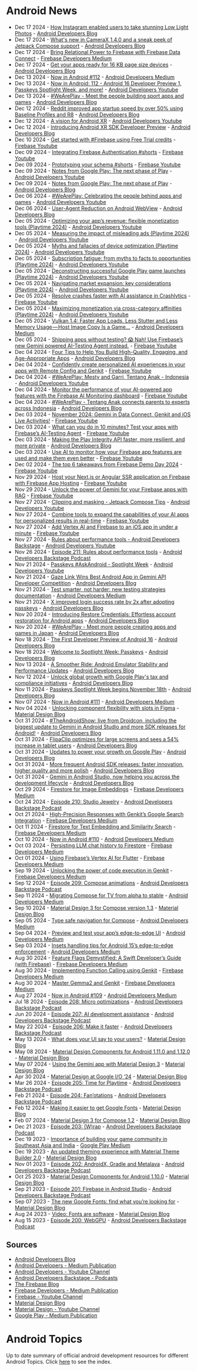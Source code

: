 # Android News

<!-- NEWS:START -->
- Dec 17 2024 - [How Instagram enabled users to take stunning Low Light Photos](http://android-developers.googleblog.com/2024/12/instagram-on-android-low-light-photos.html) - [Android Developers Blog](https://android-developers.googleblog.com/)
- Dec 17 2024 - [What's new in CameraX 1.4.0 and a sneak peek of Jetpack Compose support](http://android-developers.googleblog.com/2024/12/whats-new-in-camerax-140-and-jetpack-compose-support.html) - [Android Developers Blog](https://android-developers.googleblog.com/)
- Dec 17 2024 - [Bring Relational Power to Firebase with Firebase Data Connect](https://medium.com/firebase-developers/bring-relational-power-to-firebase-with-firebase-data-connect-e65e5c420ca8?source=rss----8e8b7dc6774d---4) - [Firebase Developers Medium](https://medium.com/firebase-developers)
- Dec 17 2024 - [Get your apps ready for 16 KB page size devices](http://android-developers.googleblog.com/2024/12/get-your-apps-ready-for-16-kb-page-size-devices.html) - [Android Developers Blog](https://android-developers.googleblog.com/)
- Dec 13 2024 - [Now in Android #112](https://medium.com/androiddevelopers/now-in-android-112-fc66ce31550c?source=rss----95b274b437c2---4) - [Android Developers Medium](https://medium.com/androiddevelopers)
- Dec 13 2024 - [Now in Android: 112 - Android 16 Developer Preview 1, Passkeys Spotlight Week, and more!](https://www.youtube.com/watch?v=OjcdophFcTE) - [Android Developers Youtube](https://www.youtube.com/c/AndroidDevelopers)
- Dec 13 2024 - [#WeArePlay - Meet the people building sport apps and games](http://android-developers.googleblog.com/2024/12/weareplay-meet-people-building-sport-apps-and-games.html) - [Android Developers Blog](https://android-developers.googleblog.com/)
- Dec 12 2024 - [Reddit improved app startup speed by over 50% using Baseline Profiles and R8](http://android-developers.googleblog.com/2024/12/reddit-improved-app-startup-speed-using-baseline-profiles-r8.html) - [Android Developers Blog](https://android-developers.googleblog.com/)
- Dec 12 2024 - [A vision for Android XR](https://www.youtube.com/watch?v=Pn5uG1ys-pE) - [Android Developers Youtube](https://www.youtube.com/c/AndroidDevelopers)
- Dec 12 2024 - [Introducing Android XR SDK Developer Preview](http://android-developers.googleblog.com/2024/12/introducing-android-xr-sdk-developer-preview.html) - [Android Developers Blog](https://android-developers.googleblog.com/)
- Dec 10 2024 - [Get started with #Firebase using Free Trial credits](https://www.youtube.com/watch?v=1mxP-TzAww4) - [Firebase Youtube](https://www.youtube.com/user/Firebase)
- Dec 09 2024 - [Integrating Firebase Authentication #shorts](https://www.youtube.com/watch?v=05C4gO0mNas) - [Firebase Youtube](https://www.youtube.com/user/Firebase)
- Dec 09 2024 - [Prototyping your schema #shorts](https://www.youtube.com/watch?v=Lj2uLOVpNzc) - [Firebase Youtube](https://www.youtube.com/user/Firebase)
- Dec 09 2024 - [Notes from Google Play: The next phase of Play](https://www.youtube.com/watch?v=51OUvg6vNpw) - [Android Developers Youtube](https://www.youtube.com/c/AndroidDevelopers)
- Dec 09 2024 - [Notes from Google Play: The next phase of Play](http://android-developers.googleblog.com/2024/12/notes-from-google-play.html) - [Android Developers Blog](https://android-developers.googleblog.com/)
- Dec 06 2024 - [#WeArePlay: Celebrating the people behind apps and games](https://www.youtube.com/watch?v=P6oWGNWuLeA) - [Android Developers Youtube](https://www.youtube.com/c/AndroidDevelopers)
- Dec 06 2024 - [User-Agent Reduction on Android WebView](http://android-developers.googleblog.com/2024/12/user-agent-reduction-on-android-webview.html) - [Android Developers Blog](https://android-developers.googleblog.com/)
- Dec 05 2024 - [Optimizing your app’s revenue: flexible monetization tools (Playtime 2024)](https://www.youtube.com/watch?v=w7O6f_wIWZ8) - [Android Developers Youtube](https://www.youtube.com/c/AndroidDevelopers)
- Dec 05 2024 - [Measuring the impact of misleading ads (Playtime 2024)](https://www.youtube.com/watch?v=xKk1DYamuPk) - [Android Developers Youtube](https://www.youtube.com/c/AndroidDevelopers)
- Dec 05 2024 - [Myths and fallacies of device optimization (Playtime 2024)](https://www.youtube.com/watch?v=jZbnEIUJk5w) - [Android Developers Youtube](https://www.youtube.com/c/AndroidDevelopers)
- Dec 05 2024 - [Subscription fatigue: from myths to facts to opportunities (Playtime 2024)](https://www.youtube.com/watch?v=NG5c9QjNEx8) - [Android Developers Youtube](https://www.youtube.com/c/AndroidDevelopers)
- Dec 05 2024 - [Deconstructing successful Google Play game launches (Playtime 2024)](https://www.youtube.com/watch?v=PiwHwa7oiRE) - [Android Developers Youtube](https://www.youtube.com/c/AndroidDevelopers)
- Dec 05 2024 - [Navigating market expansion: key considerations (Playtime 2024)](https://www.youtube.com/watch?v=mxkR1PE0mk0) - [Android Developers Youtube](https://www.youtube.com/c/AndroidDevelopers)
- Dec 05 2024 - [Resolve crashes faster with AI assistance in Crashlytics](https://www.youtube.com/watch?v=6T3vbCOvOJE) - [Firebase Youtube](https://www.youtube.com/user/Firebase)
- Dec 05 2024 - [Maximizing monetization via cross-category affinities (Playtime 2024)](https://www.youtube.com/watch?v=eh-MOwZTzMw) - [Android Developers Youtube](https://www.youtube.com/c/AndroidDevelopers)
- Dec 05 2024 - [Vulkan 1.4: Faster App Loads, Less Stutter and Less Memory Usage — Host Image Copy Is a Game…](https://medium.com/androiddevelopers/vulkan-1-4-faster-app-loads-less-stutter-and-less-memory-usage-host-image-copy-is-a-game-53c57e531f5d?source=rss----95b274b437c2---4) - [Android Developers Medium](https://medium.com/androiddevelopers)
- Dec 05 2024 - [Shipping apps without testing? 😱 Nah! Use Firebase’s new Gemini powered AI-Testing Agent instead.](https://www.youtube.com/watch?v=xBbEY0qhbvI) - [Firebase Youtube](https://www.youtube.com/user/Firebase)
- Dec 04 2024 - [Four Tips to Help You Build High-Quality, Engaging, and Age-Appropriate Apps](http://android-developers.googleblog.com/2024/12/build-high-quality-enagaing-age-appropriate-apps.html) - [Android Developers Blog](https://android-developers.googleblog.com/)
- Dec 04 2024 - [Confidently create personalized AI experiences in your apps with Remote Config and Genkit](https://www.youtube.com/watch?v=5-fo5X91WOE) - [Firebase Youtube](https://www.youtube.com/user/Firebase)
- Dec 04 2024 - [#WeArePlay: Mesty and Garri, Tentang Anak - Indonesia](https://www.youtube.com/watch?v=NDdzo7Uichc) - [Android Developers Youtube](https://www.youtube.com/c/AndroidDevelopers)
- Dec 04 2024 - [Monitor the performance of your AI-powered app features with the Firebase AI Monitoring dashboard](https://www.youtube.com/watch?v=XNfoh5y6kAw) - [Firebase Youtube](https://www.youtube.com/user/Firebase)
- Dec 04 2024 - [#WeArePlay - Tentang Anak connects parents to experts across Indonesia](http://android-developers.googleblog.com/2024/12/weareplay-tentang-anak-connects-parents-to-experts-indonesia.html) - [Android Developers Blog](https://android-developers.googleblog.com/)
- Dec 03 2024 - [November 2024: Gemini in Data Connect, Genkit and iOS Live Activities!](https://www.youtube.com/watch?v=BVHbWDhN5yk) - [Firebase Youtube](https://www.youtube.com/user/Firebase)
- Dec 03 2024 - [What can you do in 10 minutes? Test your apps with Firebase’s AI-Testing Agent](https://www.youtube.com/watch?v=LCx7dCeshx8) - [Firebase Youtube](https://www.youtube.com/user/Firebase)
- Dec 03 2024 - [Making the Play Integrity API faster, more resilient, and more private](http://android-developers.googleblog.com/2024/12/making-play-integrity-api-faster-resilient-private.html) - [Android Developers Blog](https://android-developers.googleblog.com/)
- Dec 03 2024 - [Use AI to monitor how your Firebase app features are used and make them even better](https://www.youtube.com/watch?v=UHQVUsrin4w) - [Firebase Youtube](https://www.youtube.com/user/Firebase)
- Dec 02 2024 - [The top 6 takeaways from Firebase Demo Day 2024](https://www.youtube.com/watch?v=aI9c1RoFgCI) - [Firebase Youtube](https://www.youtube.com/user/Firebase)
- Nov 29 2024 - [Host your Next.js or Angular SSR application on Firebase with Firebase App Hosting](https://www.youtube.com/watch?v=bi_vpVI9Kxk) - [Firebase Youtube](https://www.youtube.com/user/Firebase)
- Nov 29 2024 - [Unlock the power of Gemini for your Firebase apps with RAG](https://www.youtube.com/watch?v=psuIEMPUfaE) - [Firebase Youtube](https://www.youtube.com/user/Firebase)
- Nov 27 2024 - [Clipping and masking - Jetpack Compose Tips](https://www.youtube.com/watch?v=rdS4A2YFBHA) - [Android Developers Youtube](https://www.youtube.com/c/AndroidDevelopers)
- Nov 27 2024 - [Combine tools to expand the capabilities of your AI apps for personalized results in real-time](https://www.youtube.com/watch?v=lYdm4ZFaboc) - [Firebase Youtube](https://www.youtube.com/user/Firebase)
- Nov 27 2024 - [Add Vertex AI and Firebase to an iOS app in under a minute](https://www.youtube.com/watch?v=xjli-xwYuV4) - [Firebase Youtube](https://www.youtube.com/user/Firebase)
- Nov 27 2024 - [Rules about performance tools - Android Developers Backstage](https://www.youtube.com/watch?v=bvXWQ2NidmQ) - [Android Developers Youtube](https://www.youtube.com/c/AndroidDevelopers)
- Nov 26 2024 - [Episode 211: Rules about performance tools](http://adbackstage.libsyn.com/episode-211-rules-about-performance-tools) - [Android Developers Backstage Podcast](https://adbackstage.libsyn.com/)
- Nov 21 2024 - [Passkeys #AskAndroid - Spotlight Week](https://www.youtube.com/watch?v=HvyIcPfS18s) - [Android Developers Youtube](https://www.youtube.com/c/AndroidDevelopers)
- Nov 21 2024 - [Gaze Link Wins Best Android App in Gemini API Developer Competition](http://android-developers.googleblog.com/2024/11/gaze-link-wins-best-android-app-gemini-api-developer-competition.html) - [Android Developers Blog](https://android-developers.googleblog.com/)
- Nov 21 2024 - [Test smarter, not harder: new testing strategies documentation](https://medium.com/androiddevelopers/test-smarter-not-harder-new-testing-strategies-documentation-255973814ae3?source=rss----95b274b437c2---4) - [Android Developers Medium](https://medium.com/androiddevelopers)
- Nov 21 2024 - [X improved login success rate by 2x after adopting passkeys](http://android-developers.googleblog.com/2024/11/x-improved-login-success-rate-after-adopting-passkeys.html) - [Android Developers Blog](https://android-developers.googleblog.com/)
- Nov 20 2024 - [Introducing Restore Credentials: Effortless account restoration for Android apps](http://android-developers.googleblog.com/2024/11/maintain-strong-user-relationships-with-restore-credentials.html) - [Android Developers Blog](https://android-developers.googleblog.com/)
- Nov 20 2024 - [#WeArePlay - Meet more people creating apps and games in Japan](http://android-developers.googleblog.com/2024/11/weareplay-meet-more-people-creating-apps-games-japan.html) - [Android Developers Blog](https://android-developers.googleblog.com/)
- Nov 18 2024 - [The First Developer Preview of Android 16](http://android-developers.googleblog.com/2024/11/the-first-developer-preview-android16.html) - [Android Developers Blog](https://android-developers.googleblog.com/)
- Nov 18 2024 - [Welcome to Spotlight Week: Passkeys](http://android-developers.googleblog.com/2024/11/passkeys-spotlight-week.html) - [Android Developers Blog](https://android-developers.googleblog.com/)
- Nov 13 2024 - [A Smoother Ride: Android Emulator Stability and Performance Updates](http://android-developers.googleblog.com/2024/11/android-emulator-stability-performance-updates.html) - [Android Developers Blog](https://android-developers.googleblog.com/)
- Nov 12 2024 - [Unlock global growth with Google Play's tax and compliance initiatives](http://android-developers.googleblog.com/2024/11/unlocking-global-growth-google-play-makes-business-easy.html) - [Android Developers Blog](https://android-developers.googleblog.com/)
- Nov 11 2024 - [Passkeys Spotlight Week begins November 18th](http://android-developers.googleblog.com/2024/11/android-passkeys-spotlight-week-begins-november-18.html) - [Android Developers Blog](https://android-developers.googleblog.com/)
- Nov 07 2024 - [Now in Android #111](https://medium.com/androiddevelopers/now-in-android-111-9c60a12a8473?source=rss----95b274b437c2---4) - [Android Developers Medium](https://medium.com/androiddevelopers)
- Nov 04 2024 - [Unlocking component flexibility with slots in Figma](https://material.io/blog/material-3-slot-components-figma) - [Material Design Blog](https://material.io/blog)
- Oct 31 2024 - [#TheAndroidShow: live from Droidcon, including the biggest update to Gemini in Android Studio and more SDK releases for Android!](http://android-developers.googleblog.com/2024/10/tas-24-recap.html) - [Android Developers Blog](https://android-developers.googleblog.com/)
- Oct 31 2024 - [FlipaClip optimizes for large screens and sees a 54% increase in tablet users](http://android-developers.googleblog.com/2024/10/flipaclip-optimizes-for-tablets-and-stylus.html) - [Android Developers Blog](https://android-developers.googleblog.com/)
- Oct 31 2024 - [Updates to power your growth on Google Play](http://android-developers.googleblog.com/2024/10/whats-new-in-google-play.html) - [Android Developers Blog](https://android-developers.googleblog.com/)
- Oct 31 2024 - [More frequent Android SDK releases: faster innovation, higher quality and more polish](http://android-developers.googleblog.com/2024/10/android-sdk-release-update.html) - [Android Developers Blog](https://android-developers.googleblog.com/)
- Oct 31 2024 - [Gemini in Android Studio, now helping you across the development lifecycle](http://android-developers.googleblog.com/2024/10/whats-new-in-gemini-in-android.html) - [Android Developers Blog](https://android-developers.googleblog.com/)
- Oct 29 2024 - [Firestore for Image Embeddings](https://medium.com/firebase-developers/firestore-for-image-embeddings-f3fa2a5a5058?source=rss----8e8b7dc6774d---4) - [Firebase Developers Medium](https://medium.com/firebase-developers)
- Oct 24 2024 - [Episode 210: Studio Jewelry](http://adbackstage.libsyn.com/episode-210-studio-jewelry) - [Android Developers Backstage Podcast](https://adbackstage.libsyn.com/)
- Oct 21 2024 - [High-Precision Responses with Genkit’s Google Search Integration](https://medium.com/firebase-developers/high-precision-responses-with-genkits-google-search-integration-7f142f5c9693?source=rss----8e8b7dc6774d---4) - [Firebase Developers Medium](https://medium.com/firebase-developers)
- Oct 11 2024 - [Firestore for Text Embedding and Similarity Search](https://medium.com/firebase-developers/firestore-for-text-embedding-and-similarity-search-d74acbc8d6f5?source=rss----8e8b7dc6774d---4) - [Firebase Developers Medium](https://medium.com/firebase-developers)
- Oct 10 2024 - [Now in Android #110](https://medium.com/androiddevelopers/now-in-android-110-a8ae5802604f?source=rss----95b274b437c2---4) - [Android Developers Medium](https://medium.com/androiddevelopers)
- Oct 03 2024 - [Persisting LLM chat history to Firestore](https://medium.com/firebase-developers/persisting-llm-chat-history-to-firestore-4e3716dd67fe?source=rss----8e8b7dc6774d---4) - [Firebase Developers Medium](https://medium.com/firebase-developers)
- Oct 01 2024 - [Using Firebase’s Vertex AI for Flutter](https://medium.com/firebase-developers/using-firebases-vertex-ai-for-flutter-abdd85d1d1a8?source=rss----8e8b7dc6774d---4) - [Firebase Developers Medium](https://medium.com/firebase-developers)
- Sep 19 2024 - [Unlocking the power of code execution in Genkit](https://medium.com/firebase-developers/getting-started-with-code-execution-in-genkit-c5391b45b321?source=rss----8e8b7dc6774d---4) - [Firebase Developers Medium](https://medium.com/firebase-developers)
- Sep 12 2024 - [Episode 209: Compose animations](http://adbackstage.libsyn.com/episode-209-compose-animations) - [Android Developers Backstage Podcast](https://adbackstage.libsyn.com/)
- Sep 11 2024 - [Migrating Compose for TV from alpha to stable](https://medium.com/androiddevelopers/migrating-compose-for-tv-from-alpha-to-stable-b0074d6fd350?source=rss----95b274b437c2---4) - [Android Developers Medium](https://medium.com/androiddevelopers)
- Sep 10 2024 - [Material Design 3 for Compose version 1.3](https://material.io/blog/material-3-compose-1-3) - [Material Design Blog](https://material.io/blog)
- Sep 05 2024 - [Type safe navigation for Compose](https://medium.com/androiddevelopers/type-safe-navigation-for-compose-105325a97657?source=rss----95b274b437c2---4) - [Android Developers Medium](https://medium.com/androiddevelopers)
- Sep 04 2024 - [Preview and test your app’s edge-to-edge UI](https://medium.com/androiddevelopers/preview-and-test-your-apps-edge-to-edge-ui-da645c905d78?source=rss----95b274b437c2---4) - [Android Developers Medium](https://medium.com/androiddevelopers)
- Sep 03 2024 - [Insets handling tips for Android 15’s edge-to-edge enforcement](https://medium.com/androiddevelopers/insets-handling-tips-for-android-15s-edge-to-edge-enforcement-872774e8839b?source=rss----95b274b437c2---4) - [Android Developers Medium](https://medium.com/androiddevelopers)
- Aug 30 2024 - [Feature Flags Demystified: A Swift Developer’s Guide (with Firebase)](https://medium.com/firebase-developers/implementing-ios-feature-flags-using-firebase-760a43afe863?source=rss----8e8b7dc6774d---4) - [Firebase Developers Medium](https://medium.com/firebase-developers)
- Aug 30 2024 - [Implementing Function Calling using Genkit](https://medium.com/firebase-developers/implementing-function-calling-using-genkit-0c03f6cb9179?source=rss----8e8b7dc6774d---4) - [Firebase Developers Medium](https://medium.com/firebase-developers)
- Aug 30 2024 - [Master Gemma2 and Genkit](https://medium.com/firebase-developers/how-to-develop-using-the-gemma2-model-in-genkit-085f22ce68f3?source=rss----8e8b7dc6774d---4) - [Firebase Developers Medium](https://medium.com/firebase-developers)
- Aug 27 2024 - [Now in Android #109](https://medium.com/androiddevelopers/now-in-android-109-1dbf4e81b127?source=rss----95b274b437c2---4) - [Android Developers Medium](https://medium.com/androiddevelopers)
- Jul 18 2024 - [Episode 208: Micro optimizations](http://adbackstage.libsyn.com/episode-208-micro-optimizations) - [Android Developers Backstage Podcast](https://adbackstage.libsyn.com/)
- Jun 20 2024 - [Episode 207: AI development assistance](http://adbackstage.libsyn.com/episode-207-ai-development-assistance) - [Android Developers Backstage Podcast](https://adbackstage.libsyn.com/)
- May 22 2024 - [Episode 206: Make it faster](http://adbackstage.libsyn.com/episode-206-make-it-faster) - [Android Developers Backstage Podcast](https://adbackstage.libsyn.com/)
- May 13 2024 - [What does your UI say to your users?](https://material.io/blog/testing-material-3) - [Material Design Blog](https://material.io/blog)
- May 08 2024 - [Material Design Components for Android 1.11.0 and 1.12.0](https://material.io/blog/android-stable-release-1-12-0) - [Material Design Blog](https://material.io/blog)
- May 07 2024 - [Using the Gemini app with Material Design 3](https://material.io/blog/how-to-gemini-app-compose-material-design-3) - [Material Design Blog](https://material.io/blog)
- Apr 30 2024 - [Material Design at Google I/O ‘24](https://material.io/blog/google-io-2024) - [Material Design Blog](https://material.io/blog)
- Mar 26 2024 - [Episode 205: Time for Playtime](http://adbackstage.libsyn.com/episode-205-time-for-playtime) - [Android Developers Backstage Podcast](https://adbackstage.libsyn.com/)
- Feb 21 2024 - [Episode 204: Fan’otations](http://adbackstage.libsyn.com/episode-204-fanotations) - [Android Developers Backstage Podcast](https://adbackstage.libsyn.com/)
- Feb 12 2024 - [Making it easier to get Google Fonts](https://material.io/blog/get-google-fonts-update) - [Material Design Blog](https://material.io/blog)
- Feb 07 2024 - [Material Design 3 for Compose 1.2](https://material.io/blog/material-3-compose-1-2) - [Material Design Blog](https://material.io/blog)
- Dec 21 2023 - [Episode 203: (W)rap](http://adbackstage.libsyn.com/episode-203-wrap) - [Android Developers Backstage Podcast](https://adbackstage.libsyn.com/)
- Dec 19 2023 - [Importance of building your game community in Southeast Asia and India](https://medium.com/googleplaydev/importance-of-building-your-game-community-in-southeast-asia-and-india-dc3aaa65902a?source=rss----1f8baa23933d---4) - [Google Play Medium](https://medium.com/googleplaydev)
- Dec 19 2023 - [An updated theming experience with Material Theme Builder 2.0](https://material.io/blog/material-theme-builder-2-color-match) - [Material Design Blog](https://material.io/blog)
- Nov 01 2023 - [Episode 202: AndroidX, Gradle and Metalava](http://adbackstage.libsyn.com/episode-202-androidx-gradle-and-metalava) - [Android Developers Backstage Podcast](https://adbackstage.libsyn.com/)
- Oct 25 2023 - [Material Design Components for Android 1.10.0](https://material.io/blog/android-stable-release-1-10-0) - [Material Design Blog](https://material.io/blog)
- Sep 21 2023 - [Episode 201: Firebase in Android Studio](http://adbackstage.libsyn.com/episode-201-firebase-in-android-studio) - [Android Developers Backstage Podcast](https://adbackstage.libsyn.com/)
- Sep 07 2023 - [The new Google Fonts: find what you’re looking for](https://material.io/blog/2023-google-fonts-redesign) - [Material Design Blog](https://material.io/blog)
- Aug 24 2023 - [Video: Fonts are software](https://material.io/blog/fonts-are-software-video) - [Material Design Blog](https://material.io/blog)
- Aug 15 2023 - [Episode 200: WebGPU](http://adbackstage.libsyn.com/episode-200-webgpu) - [Android Developers Backstage Podcast](https://adbackstage.libsyn.com/)<!-- NEWS:END -->

## Sources

* [Android Developers Blog](https://android-developers.googleblog.com/)
* [Android Developers - Medium Publication](https://medium.com/androiddevelopers)
* [Android Developers - Youtube Channel](https://www.youtube.com/c/AndroidDevelopers)
* [Android Developers Backstage - Podcasts](https://adbackstage.libsyn.com/)
* [The Firebase Blog](https://firebase.googleblog.com/)
* [Firebase Developers - Medium Publication](https://medium.com/firebase-developers)
* [Firebase - Youtube Channel](https://www.youtube.com/user/Firebase)
* [Material Design Blog](https://material.io/blog)
* [Material Design - Youtube Channel](https://www.youtube.com/c/MaterialDesign)
* [Google Play - Medium Publication](https://medium.com/googleplaydev)

# Android Topics
Up to date summary of official android development resources for different Android Topics. Click [here](https://androidtopicsindex.dipien.com/) to see the index.

